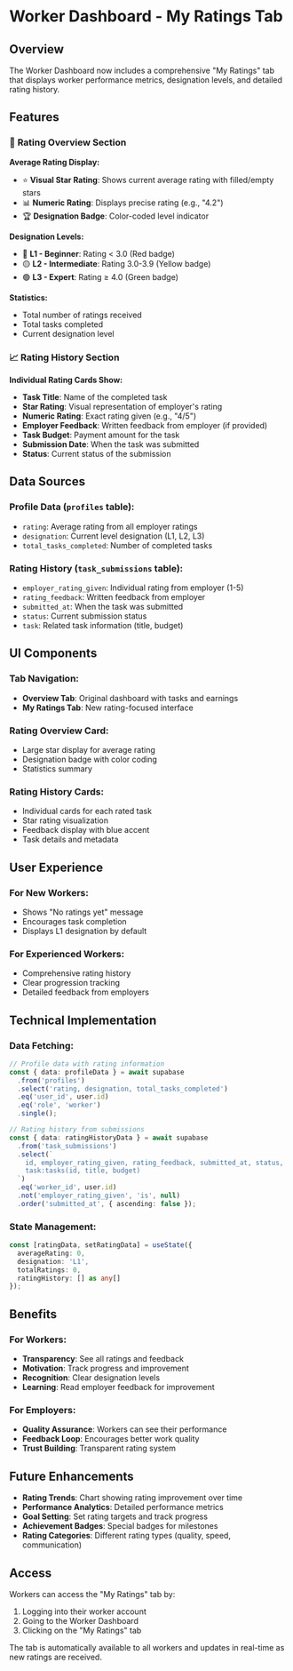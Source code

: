 # Worker Dashboard - My Ratings Tab

## Overview

The Worker Dashboard now includes a comprehensive "My Ratings" tab that displays worker performance metrics, designation levels, and detailed rating history.

## Features

### 🎯 **Rating Overview Section**

**Average Rating Display:**
- ⭐ **Visual Star Rating**: Shows current average rating with filled/empty stars
- 📊 **Numeric Rating**: Displays precise rating (e.g., "4.2")
- 🏆 **Designation Badge**: Color-coded level indicator

**Designation Levels:**
- 🔴 **L1 - Beginner**: Rating < 3.0 (Red badge)
- 🟡 **L2 - Intermediate**: Rating 3.0-3.9 (Yellow badge)  
- 🟢 **L3 - Expert**: Rating ≥ 4.0 (Green badge)

**Statistics:**
- Total number of ratings received
- Total tasks completed
- Current designation level

### 📈 **Rating History Section**

**Individual Rating Cards Show:**
- **Task Title**: Name of the completed task
- **Star Rating**: Visual representation of employer's rating
- **Numeric Rating**: Exact rating given (e.g., "4/5")
- **Employer Feedback**: Written feedback from employer (if provided)
- **Task Budget**: Payment amount for the task
- **Submission Date**: When the task was submitted
- **Status**: Current status of the submission

## Data Sources

### **Profile Data** (`profiles` table):
- `rating`: Average rating from all employer ratings
- `designation`: Current level designation (L1, L2, L3)
- `total_tasks_completed`: Number of completed tasks

### **Rating History** (`task_submissions` table):
- `employer_rating_given`: Individual rating from employer (1-5)
- `rating_feedback`: Written feedback from employer
- `submitted_at`: When the task was submitted
- `status`: Current submission status
- `task`: Related task information (title, budget)

## UI Components

### **Tab Navigation:**
- **Overview Tab**: Original dashboard with tasks and earnings
- **My Ratings Tab**: New rating-focused interface

### **Rating Overview Card:**
- Large star display for average rating
- Designation badge with color coding
- Statistics summary

### **Rating History Cards:**
- Individual cards for each rated task
- Star rating visualization
- Feedback display with blue accent
- Task details and metadata

## User Experience

### **For New Workers:**
- Shows "No ratings yet" message
- Encourages task completion
- Displays L1 designation by default

### **For Experienced Workers:**
- Comprehensive rating history
- Clear progression tracking
- Detailed feedback from employers

## Technical Implementation

### **Data Fetching:**
```typescript
// Profile data with rating information
const { data: profileData } = await supabase
  .from('profiles')
  .select('rating, designation, total_tasks_completed')
  .eq('user_id', user.id)
  .eq('role', 'worker')
  .single();

// Rating history from submissions
const { data: ratingHistoryData } = await supabase
  .from('task_submissions')
  .select(`
    id, employer_rating_given, rating_feedback, submitted_at, status,
    task:tasks(id, title, budget)
  `)
  .eq('worker_id', user.id)
  .not('employer_rating_given', 'is', null)
  .order('submitted_at', { ascending: false });
```

### **State Management:**
```typescript
const [ratingData, setRatingData] = useState({
  averageRating: 0,
  designation: 'L1',
  totalRatings: 0,
  ratingHistory: [] as any[]
});
```

## Benefits

### **For Workers:**
- **Transparency**: See all ratings and feedback
- **Motivation**: Track progress and improvement
- **Recognition**: Clear designation levels
- **Learning**: Read employer feedback for improvement

### **For Employers:**
- **Quality Assurance**: Workers can see their performance
- **Feedback Loop**: Encourages better work quality
- **Trust Building**: Transparent rating system

## Future Enhancements

- **Rating Trends**: Chart showing rating improvement over time
- **Performance Analytics**: Detailed performance metrics
- **Goal Setting**: Set rating targets and track progress
- **Achievement Badges**: Special badges for milestones
- **Rating Categories**: Different rating types (quality, speed, communication)

## Access

Workers can access the "My Ratings" tab by:
1. Logging into their worker account
2. Going to the Worker Dashboard
3. Clicking on the "My Ratings" tab

The tab is automatically available to all workers and updates in real-time as new ratings are received.


